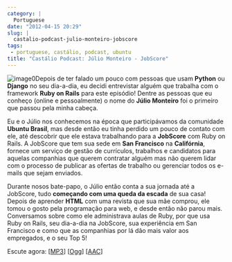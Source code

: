 ```yaml
---
category: |
  Portuguese
date: "2012-04-15 20:29"
slug: |
  castalio-podcast-julio-monteiro-jobscore
tags:
 - portuguese, castálio, podcast, ubuntu
title: "Castálio Podcast: Júlio Monteiro - JobScore"
---
```


![image0](http://media.tumblr.com/tumblr_m2jf6aE8Ic1r7yex1.jpg)Depois de
ter falado um pouco com pessoas que usam **Python** ou **Django** no seu
dia-a-dia, eu decidi entrevistar alguém que trabalha com o framework
**Ruby on Rails** para este episódio! Dentre as pessoas que eu conheço
(online e pessoalmente) o nome do **Júlio Monteiro** foi o primeiro que
passou pela minha cabeça.

Eu e o Júlio nos conhecemos na época que participávamos da comunidade
**Ubuntu Brasil**, mas desde então eu tinha perdido um pouco de contato
com ele, até descobrir que ele estava trabalhando para a **JobScore**
com Ruby on Rails. A JobScore que tem sua sede em **San Francisco** na
**Califórnia**, fornece um serviço de gestão de currículos, trabalhos e
candidatos para aquelas companhias que querem contratar alguém mas não
querem lidar com o processo de publicar as ofertas de trabalho ou
gerenciar todos os e-mails que sejam enviados.

Durante nosos bate-papo, o Júlio então conta a sua jornada até a
JobScore, tudo **começando com uma queda da escada** de sua casa! Depois
de aprender **HTML** com uma revista que sua mãe comprou, ele tomou o
gosto pela programação para web, e desde então não parou mais.
Conversamos sobre como ele administrava aulas de Ruby, por que usa Ruby
on Rails, seu dia-a-dia na JobScore, sua experiência em San Francisco e
como que as companhias por lá dão mais valor aos empregados, e o seu Top
5!

Escute agora:
\[[MP3](http://media.blubrry.com/castalio/p/www.castalio.gnulinuxbrasil.org/castalio-podcast-34.mp3)\]
\[[Ogg](http://media.blubrry.com/castalio/p/www.castalio.gnulinuxbrasil.org/castalio-podcast-34.ogg)\]
\[[AAC](http://media.blubrry.com/castalio/p/www.castalio.gnulinuxbrasil.org/castalio-podcast-34.m4a)\]
